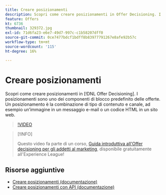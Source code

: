 ```yaml
---
title: Creare posizionamenti
description: Scopri come creare posizionamenti in Offer Decisioning. I posizionamenti sono uno dei componenti di blocco predefinito richiesti per le offerte.
feature: Offers
kt: 6736
thumbnail: 329372.jpg
exl-id: 71d6fa23-e6e7-49d7-997c-c1b58207dff0
source-git-commit: 0ce7477bdcf1bdff8b83977791267e8afe92b57c
workflow-type: tm+mt
source-wordcount: '115'
ht-degree: 16%

---
```


# Creare posizionamenti

Scopri come creare posizionamenti in [!DNL Offer Decisioning]. I posizionamenti sono uno dei componenti di blocco predefinito delle offerte. Un posizionamento è la combinazione di tipo di contenuto e canale, ad esempio un’immagine in un messaggio e-mail o un codice HTML in un sito web.

>[!VIDEO](https://video.tv.adobe.com/v/329372?quality=12&learn=on)

>[!INFO]
>
> Questo video fa parte di un corso, [Guida introduttiva all&#39;Offer decisioning per gli addetti al marketing](https://experienceleague.adobe.com/?recommended=ExperiencePlatform-U-1-2020.1.offerdecisioning?lang=it), disponibile gratuitamente all&#39;Experience League!


## Risorse aggiuntive

* [Creare posizionamenti (documentazione)](https://experienceleague.adobe.com/docs/journey-optimizer/using/offer-decisioniong/create-components/creating-placements.html)
* [Creare posizionamenti con API (documentazione)](https://experienceleague.adobe.com/docs/journey-optimizer/using/offer-decisioniong/api-reference/offers-api/placements/create.html)
